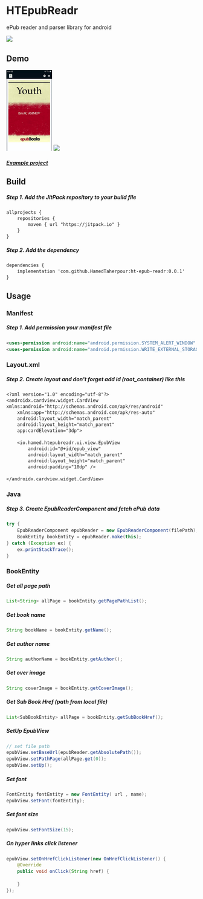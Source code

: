 # HTEpubReadr
ePub reader and parser library for android

[![](https://jitpack.io/v/HamedTaherpour/ht-epub-readr.svg)](https://jitpack.io/#HamedTaherpour/ht-epub-readr)


## Demo
<div style="dispaly:flex">
    <img src="/sample1.gif" width="24%">
    <img src="/sample2.gif" width="24%">
</div>

##### [Example project](https://github.com/HamedTaherpour/ht-epub-readr/tree/master/app)

## Build
##### Step 1. Add the JitPack repository to your build file
```build
allprojects {
    repositories {
        maven { url "https://jitpack.io" }
    }
}
```
##### Step 2. Add the dependency
```build
dependencies {
    implementation 'com.github.HamedTaherpour:ht-epub-readr:0.0.1'
}
```

## Usage
### Manifest
##### Step 1. Add permission your manifest file
```xml
<uses-permission android:name="android.permission.SYSTEM_ALERT_WINDOW" />
<uses-permission android:name="android.permission.WRITE_EXTERNAL_STORAGE" />
```
### Layout.xml
##### Step 2. Create layout and don't forget add id (root_container) like this
```layout
<?xml version="1.0" encoding="utf-8"?>
<androidx.cardview.widget.CardView xmlns:android="http://schemas.android.com/apk/res/android"
    xmlns:app="http://schemas.android.com/apk/res-auto"
    android:layout_width="match_parent"
    android:layout_height="match_parent"
    app:cardElevation="3dp">

    <io.hamed.htepubreadr.ui.view.EpubView
        android:id="@+id/epub_view"
        android:layout_width="match_parent"
        android:layout_height="match_parent"
        android:padding="10dp" />

</androidx.cardview.widget.CardView>
```
### Java
##### Step 3. Create EpubReaderComponent and fetch ePub data
```java
try {
    EpubReaderComponent epubReader = new EpubReaderComponent(filePath);
    BookEntity bookEntity = epubReader.make(this);
} catch (Exception ex) {
    ex.printStackTrace();
}
```
### BookEntity
##### Get all page path
```java
List<String> allPage = bookEntity.getPagePathList();
```
##### Get book name
```java
String bookName = bookEntity.getName();
```
##### Get author name
```java
String authorName = bookEntity.getAuthor();
```
##### Get over image
```java
String coverImage = bookEntity.getCoverImage();
```
##### Get Sub Book Href (path from local file)
```java
List<SubBookEntity> allPage = bookEntity.getSubBookHref();
```
##### SetUp EpubView
```java
// set file path
epubView.setBaseUrl(epubReader.getAbsolutePath());
epubView.setPathPage(allPage.get(0));
epubView.setUp();
```
##### Set font
```java
FontEntity fontEntity = new FontEntity( url , name);
epubView.setFont(fontEntity);
```
##### Set font size
```java
epubView.setFontSize(15);
```
##### On hyper links click listener
```java
epubView.setOnHrefClickListener(new OnHrefClickListener() {
    @Override
    public void onClick(String href) {

    }
});
```